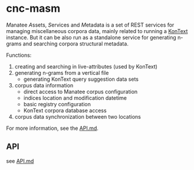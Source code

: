# cnc-masm

*M*anatee *A*ssets, *S*ervices and *M*etadata is a set of REST services for 
managing miscellaneous corpora data, mainly related to running a [KonText](https://github.com/czcorpus/kontext)
instance. But it can be also run as a standalone service for generating
n-grams and searching corpora structural metadata.

Functions:

1. creating and searching in live-attributes (used by KonText)
2. generating n-grams from a vertical file
   * generating KonText query suggestion data sets
2. corpus data information 
   * direct access to Manatee corpus configuration
   * indices location and modification datetime
   * basic registry configuration
   * KonText corpora database access
3. corpus data synchronization between two locations
   
For more information, see the [API.md](./API.md).
   
## API

see [API.md](./API.md)

